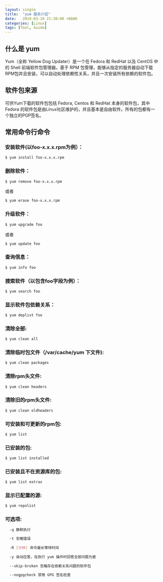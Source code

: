 ```yaml
---
layout: single
title:  "yum 服务介绍"
date:   2019-03-10 21:30:00 +0800
categories: [Linux]
tags: [Tool, Guide]
---
```


## 什么是 yum
Yum（全称 Yellow Dog Updater）是一个在 Fedora 和 RedHat 以及 CentOS 中的 Shell 前端软件包管理器。基于 RPM 包管理，能够从指定的服务器自动下载RPM包并且安装，可以自动处理依赖性关系，并且一次安装所有依赖的软件包。

## 软件包来源
可供Yum下载的软件包包括 Fedora, Centos 和 RedHat 本身的软件包，其中 Fedora 的软件包是由Linux社区维护的，并且基本是自由软件。所有的包都有一个独立的PGP签名。

## 常用命令行命令

### 安装软件(以foo-x.x.x.rpm为例）：
```bash
$ yum install foo-x.x.x.rpm
```

### 删除软件：
```bash
$ yum remove foo-x.x.x.rpm
```
或者
```bash
$ yum erase foo-x.x.x.rpm
```

### 升级软件：
```bash
$ yum upgrade foo
```
或者
```bash
$ yum update foo
```

### 查询信息：
```bash
$ yum info foo
```

### 搜索软件（以包含foo字段为例）：
```bash
$ yum search foo
```

### 显示软件包依赖关系：
```bash
$ yum deplist foo
```

### 清除全部:
```bash
$ yum clean all
```

### 清除临时包文件（/var/cache/yum 下文件):
```bash
$ yum clean packages
```

### 清除rpm头文件:
```bash
$ yum clean headers
```

### 清除旧的rpm头文件:
```bash
$ yum clean oldheaders
```

### 可安装和可更新的rpm包:
```bash
$ yum list
```

### 已安装的包:
```bash
$ yum list installed
```

### 已安装且不在资源库的包:
```bash
$ yum list extras
```

### 显示已配置的源:
```bash
$ yum repolist
```

### 可选项:
```bash
  -q 静默执行  
  
  -t 忽略错误
   
  -R [分钟] 命令最长等待时间
   
  -y 自动应答，在执行 yum 操作时回答全部问题为是
   
  --skip-broken 忽略存在依赖关系问题的软件包
   
  --nogpgcheck 禁用 GPG 签名检查
```
